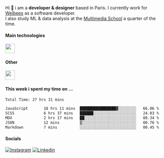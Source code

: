 Hi :wave: i am a **developer & designer** based in Paris. I currently work for [Welbees](https://www.welbees.com) as a software developer.<br /> I also study ML & data analysis at the [Multimedia School](https://www.ecole-multimedia.com/) a quarter of the time.

#### Main technologies
<img height="30" src="https://skillicons.dev/icons?i=js,ts,react,nextjs,threejs,nodejs,nestjs,laravel,mysql,git,docker" />

#### Other
<img height="30" src="https://skillicons.dev/icons?i=figma,ps,ai,ae,pr,blender,unreal,ableton" />

#### This week i spent my time on ...
<!--START_SECTION:waka-->

```txt
Total Time: 27 hrs 31 mins

JavaScript       18 hrs 11 mins  ████████████████▓░░░░░░░░   66.06 %
SCSS             6 hrs 37 mins   ██████░░░░░░░░░░░░░░░░░░░   24.03 %
MDX              2 hrs 17 mins   ██░░░░░░░░░░░░░░░░░░░░░░░   08.34 %
JSON             12 mins         ▒░░░░░░░░░░░░░░░░░░░░░░░░   00.76 %
Markdown         7 mins          ░░░░░░░░░░░░░░░░░░░░░░░░░   00.45 %
```

<!--END_SECTION:waka-->

#### Socials

<a href="https://www.instagram.com/maximelbv/" target="_blank">![Instagram](https://img.shields.io/badge/Instagram-E4405F?style=for-the-badge&logo=instagram&logoColor=white)</a>
<a href="https://www.linkedin.com/in/maxime-lefebvre-85b545199" target="_blank">![Linkedin](https://img.shields.io/badge/LinkedIn-0077B5?style=for-the-badge&logo=linkedin&logoColor=white)</a>
